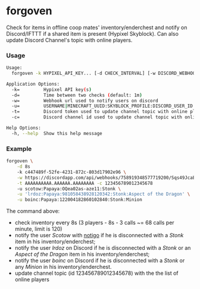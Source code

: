 # forgoven

Check for items in offline coop mates' inventory/enderchest and notify on Discord/IFTTT if a shared item is present (Hypixel Skyblock). Can also update Discord Channel's topic with online players.

### Usage

```sh
Usage:
  forgoven -k HYPIXEL_API_KEY... [-d CHECK_INTERVAL] [-w DISCORD_WEBHOOK_URL] [-t DISCORD_BOT_TOKEN -c DISCORD_CHANNEL_ID] -u USERNAME|MINECRAFT_UUID:SKYBLOCK_PROFILE:DISCORD_USER_ID|NOTIGO_KEY:ITEM... ...

Application Options:
  -k=         Hypixel API key(s)
  -d=         Time between two checks (default: 1m)
  -w=         Webhook url used to notify users on discord
  -u=         USERNAME|MINECRAFT_UUID:SKYBLOCK_PROFILE:DISCORD_USER_ID|NOTIGO_KEY:ITEM...
  -t=         Discord token used to update channel topic with online players
  -c=         Discord channel id used to update channel topic with online players

Help Options:
  -h, --help  Show this help message
```

### Example

```sh
forgoven \
    -d 8s
    -k c447489f-52fe-4231-872c-803d17902e96 \
    -w https://discordapp.com/api/webhooks/758919348577719200/Sqs49JcaEo6N4vqctbsfwl0E6Jr-0XxpFUy8JdFQjGKWrYE9oLHn4Dsf9mNplucj1436 \
    -t AAAAAAAAAA.AAAAAA.AAAAAAAA -c 123456789012345678
    -u scotow:Papaya:OQea02as-aze11:Stonk \
    -u 'lrdoz:Papaya:981058438928120342:Stonk:Aspect of the Dragon' \
    -u boinc:Papaya:122004182860102840:Stonk:Minion
```

The command above:
- check inventory every 8s (3 players - 8s - 3 calls ~= 68 calls per minute, limit is 120)
- notify the user *Scotow* with [notigo](https://github.com/scotow/notigo) if he is disconnected with a *Stonk* item in his inventory/enderchest;
- notify the user *lrdoz* on Discord if he is disconnected with a *Stonk* or an *Aspect of the Dragon* item in his inventory/enderchest;
- notify the user *boinc* on Discord if he is disconnected with a *Stonk* or any *Minion* in his inventory/enderchest.
- update channel topic (id 123456789012345678) with the the list of online players
